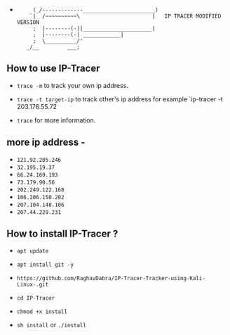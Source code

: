 *          (_/-------------_______________________)
          `|  /~~~~~~~~~~\                       |   IP TRACER MODIFIED VERSION 
           ;  |--------(-||______________________|
           ;  |--------(-| ____________|
           ;  \__________/'
         _/__         ___;


## How to use IP-Tracer

* `trace -m` to track your own ip address.

* `trace -t target-ip` to track other's ip address for example `ip-tracer -t 203.176.55.72

* `trace` for more information.

## more ip address - 
* `121.92.205.246`
* `32.195.19.37`
* `66.24.169.193`
* `73.179.90.56`
* `202.249.122.168`
* `106.206.150.202`
* `207.104.148.106`
* `207.44.229.231`


## How to install IP-Tracer ?

* `apt update`

* `apt install git -y`

* `https://github.com/RaghavDabra/IP-Tracer-Tracker-using-Kali-Linux-.git`

* `cd IP-Tracer`

* `chmod +x install`

* `sh install` or `./install`






